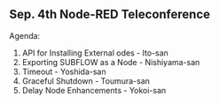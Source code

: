 ## Sep. 4th Node-RED Teleconference

Agenda:

1. API for Installing External odes - Ito-san
2. Exporting SUBFLOW as a Node - Nishiyama-san
3. Timeout - Yoshida-san
4. Graceful Shutdown - Toumura-san
5. Delay Node Enhancements - Yokoi-san

